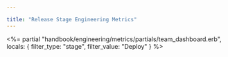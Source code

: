 ```yaml
---

title: "Release Stage Engineering Metrics"
---
```








<%= partial "handbook/engineering/metrics/partials/team_dashboard.erb", locals: { filter_type: "stage", filter_value: "Deploy" } %>
